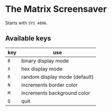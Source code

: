 # The Matrix Screensaver

Starts with `SYS 4096`.

## Available keys

| key | use |
|-----|-----|
| `B` | binary display mode |
| `X` | hex display mode |
| `R` | random display mode (default) |
| `N` | increments border color |
| `M` | increments background color |
| `Q` | quit |
